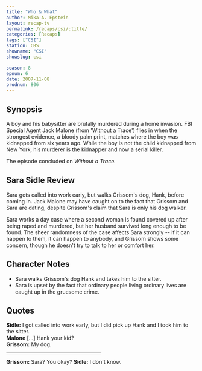 ```yaml
---
title: "Who & What"
author: Mika A. Epstein
layout: recap-tv
permalink: /recaps/csi/:title/
categories: [Recaps]
tags: ["CSI"]
station: CBS
showname: "CSI"
showslug: csi

season: 8
epnum: 6  
date: 2007-11-08
prodnum: 806  
---
```


## Synopsis

A boy and his babysitter are brutally murdered during a home invasion. FBI Special Agent Jack Malone (from 'Without a Trace') flies in when the strongest evidence, a bloody palm print, matches where the boy was kidnapped from six years ago. While the boy is not the child kidnapped from New York, his murderer is the kidnapper and now a serial killer.

The episode concluded on _Without a Trace._

## Sara Sidle Review

Sara gets called into work early, but walks Grissom's dog, Hank, before coming in. Jack Malone may have caught on to the fact that Grissom and Sara are dating, despite Grissom's claim that Sara is only his dog walker.

Sara works a day case where a second woman is found covered up after being raped and murdered, but her husband survived long enough to be found. The sheer randomness of the case affects Sara strongly -- if it can happen to them, it can happen to anybody, and Grissom shows some concern, though he doesn't try to talk to her or comfort her.

## Character Notes

* Sara walks Grissom's dog Hank and takes him to the sitter.  
* Sara is upset by the fact that ordinary people living ordinary lives are caught up in the gruesome crime.

## Quotes

**Sidle:** I got called into work early, but I did pick up Hank and I took him to the sitter.  
**Malone** [...] Hank your kid?  
**Grissom:** My dog.

<hr width=50%>

**Grissom:** Sara? You okay?
**Sidle:** I don't know.